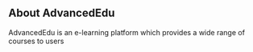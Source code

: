 
## About AdvancedEdu

AdvancedEdu is an e-learning platform which provides a wide range of courses to users


